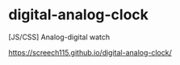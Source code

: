 # digital-analog-clock
[JS/CSS] Analog-digital watch

https://screech115.github.io/digital-analog-clock/
